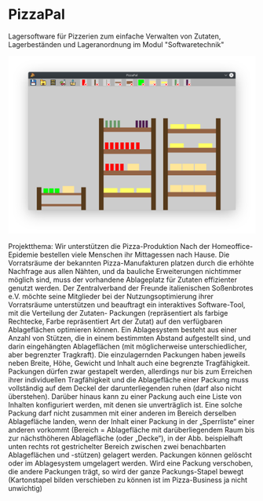 # PizzaPal

Lagersoftware für Pizzerien zum einfache Verwalten von Zutaten, Lagerbeständen und Lageranordnung im Modul "Softwaretechnik"

![Lageransicht](/doku/readme/Lageransicht.png)

 Projektthema: Wir unterstützen die Pizza-Produktion
Nach der Homeoffice-Epidemie bestellen viele Menschen ihr Mittagessen nach Hause. Die Vorratsräume der bekannten Pizza-Manufakturen platzen durch 
die erhöhte Nachfrage aus allen Nähten, und da bauliche Erweiterungen nichtimmer möglich sind, muss der vorhandene Ablageplatz für Zutaten effizienter 
genutzt werden. Der Zentralverband der Freunde italienischen Soßenbrotes e.V. möchte seine Mitglieder bei der Nutzungsoptimierung ihrer Vorratsräume 
unterstützen und beauftragt ein interaktives Software-Tool, mit die Verteilung der Zutaten- Packungen (repräsentiert als farbige Rechtecke, Farbe 
repräsentiert Art der Zutat) auf den verfügbaren Ablageflächen optimieren können. Ein Ablagesystem besteht aus einer Anzahl von Stützen, die in einem 
bestimmten Abstand aufgestellt sind, und darin eingehängten Ablageflächen (mit möglicherweise unterschiedlicher, aber begrenzter Tragkraft). 
Die einzulagernden Packungen haben jeweils neben Breite, Höhe, Gewicht und Inhalt auch eine begrenzte Tragfähigkeit. Packungen dürfen zwar gestapelt 
werden, allerdings nur bis zum Erreichen ihrer individuellen Tragfähigkeit und die Ablagefläche einer Packung muss vollständig auf dem Deckel der 
darunterliegenden ruhen (darf also nicht überstehen). Darüber hinaus kann zu einer Packung auch eine Liste von Inhalten konfiguriert werden, mit denen 
sie unverträglich ist. Eine solche Packung darf nicht zusammen mit einer anderen im Bereich derselben Ablagefläche landen, wenn der Inhalt einer Packung 
in der „Sperrliste“ einer anderen vorkommt (Bereich = Ablagefläche mit darüberliegendem Raum bis zur nächsthöheren Ablagefläche (oder „Decke“), in der 
Abb. beispielhaft unten rechts rot gestrichelter Bereich zwischen zwei benachbarten Ablageflächen und -stützen) gelagert werden. Packungen können 
gelöscht oder im Ablagesystem umgelagert werden. Wird eine Packung verschoben, die andere Packungen trägt, so wird der ganze Packungs-Stapel bewegt 
(Kartonstapel bilden verschieben zu können ist im Pizza-Business ja nicht unwichtig)
